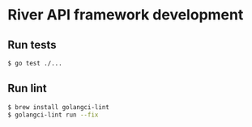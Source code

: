 # River API framework development

## Run tests

```sh
$ go test ./...
```

## Run lint

```sh
$ brew install golangci-lint
$ golangci-lint run --fix
```
